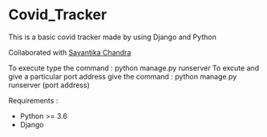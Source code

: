 # Covid_Tracker
This is a basic covid tracker made by using Django and Python

Collaborated with [Sayantika Chandra](https://github.com/SayantikaChandra)

To execute type the command : python manage.py runserver 
To excute and give a particular port address give the command : python manage.py runserver (port address)
  
Requirements :
* Python >= 3.6
* Django 
